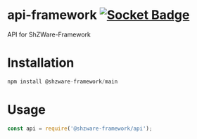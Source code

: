 # api-framework [![Socket Badge](https://socket.dev/api/badge/npm/package/@shzware-framework/api)](https://socket.dev/npm/package/@shzware-framework/api)
API for ShZWare-Framework

# Installation
```javascript
npm install @shzware-framework/main
```

# Usage
```javascript
const api = require('@shzware-framework/api');
```
